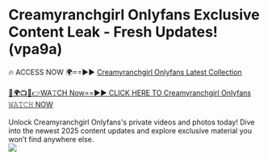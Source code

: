 # Creamyranchgirl Onlyfans Exclusive Content Leak - Fresh Updates! (vpa9a)

🔥 ACCESS NOW 🌍==►► <a href="https://tinyurl.com/kvy9nzfs" rel="nofollow">Creamyranchgirl Onlyfans Latest Collection</a>
<br><br>
[🔴🌍📺📱👉WA𝚃CH Now==►► CLICK HERE TO Creamyranchgirl Onlyfans 𝚆𝙰𝚃𝙲𝙷 NOW](https://tinyurl.com/kvy9nzfs)
<br><br>
Unlock Creamyranchgirl Onlyfans's private videos and photos today! Dive into the newest 2025 content updates and explore exclusive material you won’t find anywhere else.
<br>
<a href="https://tinyurl.com/kvy9nzfs" rel="nofollow" data-target="animated-image.originalLink"><img src="https://camo.githubusercontent.com/8a4f000d20f83aca3bf7ec5f350d767afa0574a8a352519fd8cfa583a6f93a33/68747470733a2f2f692e696d6775722e636f6d2f644a486b345a712e676966" data-canonical-src="https://i.imgur.com/dJHk4Zq.gif" style="max-width: 100%; display: inline-block;" data-target="animated-image.originalImage"></a>
<br>
